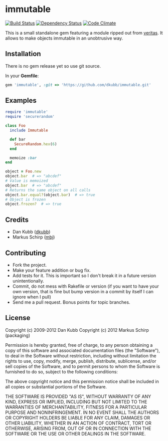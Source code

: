 immutable
=========

[![Build Status](https://secure.travis-ci.org/dkubb/immutable.png)](http://travis-ci.org/dkubb/immutable)
[![Dependency Status](https://gemnasium.com/dkubb/immutable.png)](https://gemnasium.com/dkubb/immutable)
[![Code Climate](https://codeclimate.com/badge.png)](https://codeclimate.com/github/dkubb/immutable)

This is a small standalone gem featuring a module ripped out from [veritas](https://github.com/dkubb/veritas).
It allows to make objects immutable in an unobtrusive way.

Installation
------------

There is no gem release yet so use git source.

In your **Gemfile**:

``` ruby
gem 'immutable', :git => 'https://github.com/dkubb/immutable.git'
```

Examples
--------

``` ruby
require 'immutable'
require 'securerandom'

class Foo
  include Immutable

  def bar
    SecureRandom.hex(6)
  end

  memoize :bar
end

object = Foo.new
object.bar  # => "abcdef"
# Value is memoized
object.bar  # => "abcdef"
# Returns the same object on all calls
object.bar.equal?(object.bar)  # => true
# Object is frozen
object.frozen?  # => true
```

Credits
-------

* Dan Kubb ([dkubb](https://github.com/dkubb))
* Markus Schirp ([mbj](https://github.com/mbj))

Contributing
-------------

* Fork the project.
* Make your feature addition or bug fix.
* Add tests for it. This is important so I don't break it in a
  future version unintentionally.
* Commit, do not mess with Rakefile or version
  (if you want to have your own version, that is fine but bump version in a commit by itself I can ignore when I pull)
* Send me a pull request. Bonus points for topic branches.

License
-------

Copyright (c) 2009-2012 Dan Kubb
Copyright (c) 2012 Markus Schirp (packaging)

Permission is hereby granted, free of charge, to any person obtaining
a copy of this software and associated documentation files (the
"Software"), to deal in the Software without restriction, including
without limitation the rights to use, copy, modify, merge, publish,
distribute, sublicense, and/or sell copies of the Software, and to
permit persons to whom the Software is furnished to do so, subject to
the following conditions:

The above copyright notice and this permission notice shall be
included in all copies or substantial portions of the Software.

THE SOFTWARE IS PROVIDED "AS IS", WITHOUT WARRANTY OF ANY KIND,
EXPRESS OR IMPLIED, INCLUDING BUT NOT LIMITED TO THE WARRANTIES OF
MERCHANTABILITY, FITNESS FOR A PARTICULAR PURPOSE AND
NONINFRINGEMENT. IN NO EVENT SHALL THE AUTHORS OR COPYRIGHT HOLDERS BE
LIABLE FOR ANY CLAIM, DAMAGES OR OTHER LIABILITY, WHETHER IN AN ACTION
OF CONTRACT, TORT OR OTHERWISE, ARISING FROM, OUT OF OR IN CONNECTION
WITH THE SOFTWARE OR THE USE OR OTHER DEALINGS IN THE SOFTWARE.
